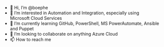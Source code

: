 - 👋 Hi, I’m @boephe
- 👀 I’m interested in Automation and Integration, especially using Microsoft Cloud Services
- 🌱 I’m currently learning GitHub, PowerShell, MS PowerAutomate, Ansible and Puppet
- 💞️ I’m looking to collaborate on anything Azure Cloud
- 📫 How to reach me 
